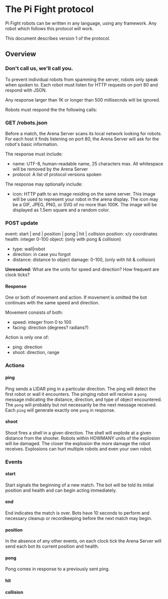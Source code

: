 # The Pi Fight protocol

Pi Fight robots can be written in any language, using any framework. Any
robot which follows this protocol will work.

This document describes version 1 of the protocol.

## Overview

### Don't call us, we'll call you.

To prevent individual robots from spamming the server, robots only
speak when spoken to. Each robot must listen for HTTP requests on
port 80 and respond with JSON.

Any response larger than 1K or longer than 500 millisecnds will be
ignored.

Robots must respond the the following calls:

### GET /robots.json

Before a match, the Arena Server scans its local network looking
for robots. For each host it finds listening on port 80, the
Arena Server will ask for the robot's basic information.

The response must include:
- name: UTF-8, human-readable name, 25 characters max. All
whitespace will be removed by the Arena Server
- protocol: A list of protocol versions spoken

The response may optionally include:
- icon: HTTP path to an image residing on the same server. This
image will be used to represent your robot in the arena display.
The icon may be a GIF, JPEG, PNG, or SVG of no more than 100K.
The image will be displayed as 1.5em square and a random color.

### POST update

event: start | end | position | pong | hit | collision
position: x/y coordinates
health: integer 0-100
object: (only with pong & collision)
  - type: wall|robot
  - direction: in case you forgot
  - distance: distance to object
damage: 0-100, (only with hit & collision)

**Unresolved:** What are the units for speed and direction?
How frequent are clock ticks?

#### Response
One or both of movement and action.
If movement is omitted the bot continues with the
same speed and direction.

Movement consists of both:
  - speed: integer from 0 to 100
  - facing: direction (degrees? radians?)

Action is only one of:
- ping: direction
- shoot: direction, range

### Actions

#### ping
Ping sends a LIDAR ping in a particular direction. The
ping will detect the first robot or wall it encounters.
The pinging robot will receive a `pong` message indicating
the distance, direction, and type of object encountered.
The `pong` will probably but not necessarily be the next
message received. Each `ping` will generate exactly one
`pong` in response.

#### shoot
Shoot fires a shell in a given direction. The shell will
explode at a given distance from the shooter. Robots within
HOWMANY units of the explosion will be damaged. The closer
the explosion the more damage the robot receives.
Explosions can hurt multiple robots and even your own
robot.

### Events

#### start

Start signals the beginning of a new match. The bot will
be told its initial position and health and can begin
acting immediately.

#### end

End indicates the match is over. Bots have 10 seconds to
perform and necessary cleanup or recordkeeping before
the next match may begin.

#### position
In the absence of any other events, on each clock tick
the Arena Server will send each bot its current position
and health.

#### pong
Pong comes in response to a previously sent ping.

#### hit

#### collision